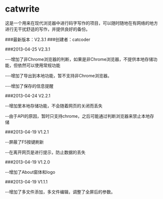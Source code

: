 catwrite
========

这是一个用来在现代浏览器中进行码字写作的项目，可以随时随地在有网络的地方进行无干扰舒适的写作，并提供良好的备份。

###最新版本：V2.3.1
###创建者：catcoder

###2013-04-25 V2.3.1

---增加了非Chrome浏览器的判断，如果是非Chrome浏览器，不提供本地存储功能，但依然可以使用常规功能

---增加了导出到本地功能，暂不支持非Chrome浏览器。

---增加了保存的信息提醒


###2013-04-24 V2.2.1

--增加里本地存储功能，不会随着网页的关闭而丢失

--由于API的原因，暂时只支持chrome，之后可能通过判断浏览器来禁止本地存储

###2013-04-19 V1.2.1

--屏蔽了F5按键刷新

--在离开网页是进行提示，防止数据的丢失

###2013-04-19 V1.2.0

--增加了About窗体和logo

###2013-04-19 V1.1.1

--增加了多文件添加，多文件编辑，调整了全屏后的参数。